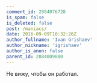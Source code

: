 ```yaml
---
comment_id: 2884076728
is_spam: false
is_deleted: false
post: /maniacs/
date: 2016-09-09T10:32:26Z
author_fullname: 'Ivan Grishaev'
author_nickname: 'igrishaev'
author_is_anon: false
parent_id: 2884009880
---
```


<p>Не вижу, чтобы он работал.</p>
